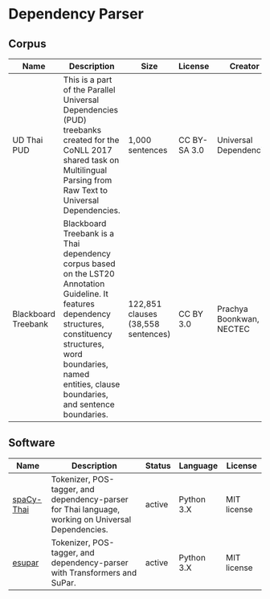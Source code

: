 # Dependency Parser
## Corpus

| Name                          | Description                                                  | Size                               | License      | Creator                                                      | Download                                                     |
| ----------------------------- | ------------------------------------------------------------ | ---------------------------------- | ------------ | ------------------------------------------------------------ | ------------------------------------------------------------ |
| UD Thai PUD                   | This is a part of the Parallel Universal Dependencies (PUD) treebanks created for the CoNLL 2017 shared task on Multilingual Parsing from Raw Text to Universal Dependencies. | 1,000 sentences                    | CC BY-SA 3.0 | Universal Dependencies                                       | [GitHub](https://github.com/UniversalDependencies/UD_Thai-PUD) |
| Blackboard Treebank           | Blackboard Treebank is a Thai dependency corpus based on the LST20 Annotation Guideline. It features dependency structures, constituency structures, word boundaries, named entities, clause boundaries, and sentence boundaries. | 122,851 clauses (38,558 sentences) | CC BY 3.0    | Prachya Boonkwan, NECTEC                                     | [bitbucket](https://bitbucket.org/kaamanita/blackboard-treebank/) or [GitHub](https://github.com/KoichiYasuoka/spaCy-Thai/blob/master/UD_Thai-Corpora/th_blackboard.conllu) |


## Software

| Name                                                | Description                          | Status | Language   | License                    |
| --------------------------------------------------- | ------------------------------------ | ------ | ---------- | -------------------------- |
| [spaCy-Thai](https://github.com/KoichiYasuoka/spaCy-Thai) | Tokenizer, POS-tagger, and dependency-parser for Thai language, working on Universal Dependencies.              | active | Python 3.X | MIT license         |
| [esupar](https://github.com/KoichiYasuoka/esupar) | Tokenizer, POS-tagger, and dependency-parser with Transformers and SuPar.              | active | Python 3.X | MIT license         |
